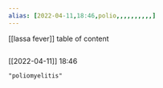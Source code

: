 ```yaml
---
alias: [2022-04-11,18:46,polio,,,,,,,,,,]
---
```

[[lassa fever]]
table of content
```toc
```

[[2022-04-11]] 18:46

```query
"poliomyelitis"
```